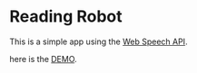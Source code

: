 <h1>Reading Robot</h1>

<p>This is a simple app using the <a href="https://developer.mozilla.org/en-US/docs/Web/API/Web_Speech_API">Web Speech API</a>.</p>

here is the <a href="https://hassanbhb.github.io/Reading-Robot">DEMO</a>.
